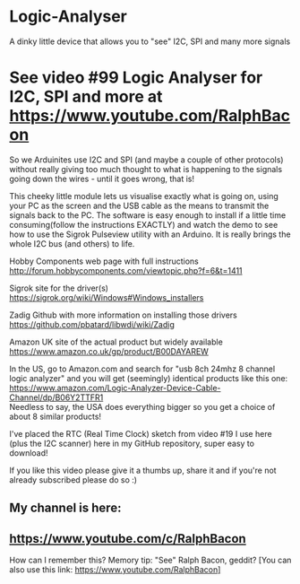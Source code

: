 # Logic-Analyser
A dinky little device that allows you to "see" I2C, SPI and many more signals

# See video #99 Logic Analyser for I2C, SPI and more at https://www.youtube.com/RalphBacon

So we Arduinites use I2C and SPI (and maybe a couple of other protocols) without really giving too much thought to what is happening to the signals going down the wires - until it goes wrong, that is!

This cheeky little module lets us visualise exactly what is going on, using your PC as the screen and the USB cable as the means to transmit the signals back to the PC. The software is easy enough to install if a little time consuming(follow the instructions EXACTLY) and watch the demo to see how to use the Sigrok Pulseview utility with an Arduino. It is really brings the whole I2C bus (and others) to life.

Hobby Components web page with full instructions  
http://forum.hobbycomponents.com/viewtopic.php?f=6&t=1411

Sigrok site for the driver(s)  
https://sigrok.org/wiki/Windows#Windows_installers

Zadig Github with more information on installing those drivers  
https://github.com/pbatard/libwdi/wiki/Zadig

Amazon UK site of the actual product but widely available  
https://www.amazon.co.uk/gp/product/B00DAYAREW

In the US, go to Amazon.com and search for "usb 8ch 24mhz 8 channel logic analyzer" and 
you will get (seemingly) identical products like this one:  
https://www.amazon.com/Logic-Analyzer-Device-Cable-Channel/dp/B06Y2TTFR1  
Needless to say, the USA does everything bigger so you get a choice of about 8 similar products!

I've placed the RTC (Real Time Clock) sketch from video #19 I use here (plus the I2C scanner) here in my GitHub repository, super easy to download!  

If you like this video please give it a thumbs up, share it and if you're not already subscribed please do so :)  

My channel is here:
------------------------------------------------------------------
https://www.youtube.com/c/RalphBacon
------------------------------------------------------------------ 
How can I remember this? Memory tip: "See" Ralph Bacon, geddit?
[You can also use this link: https://www.youtube.com/RalphBacon]

